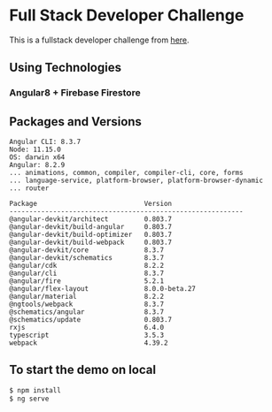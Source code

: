 # Full Stack Developer Challenge

This is a fullstack developer challenge from [here](https://github.com/Pay-Baymax/FullStackEngineerChallenge).

## Using Technologies

### Angular8 + Firebase Firestore

## Packages and Versions

```
Angular CLI: 8.3.7
Node: 11.15.0
OS: darwin x64
Angular: 8.2.9
... animations, common, compiler, compiler-cli, core, forms
... language-service, platform-browser, platform-browser-dynamic
... router

Package                           Version
-----------------------------------------------------------
@angular-devkit/architect         0.803.7
@angular-devkit/build-angular     0.803.7
@angular-devkit/build-optimizer   0.803.7
@angular-devkit/build-webpack     0.803.7
@angular-devkit/core              8.3.7
@angular-devkit/schematics        8.3.7
@angular/cdk                      8.2.2
@angular/cli                      8.3.7
@angular/fire                     5.2.1
@angular/flex-layout              8.0.0-beta.27
@angular/material                 8.2.2
@ngtools/webpack                  8.3.7
@schematics/angular               8.3.7
@schematics/update                0.803.7
rxjs                              6.4.0
typescript                        3.5.3
webpack                           4.39.2
```

## To start the demo on local

```sh
$ npm install
$ ng serve
```
